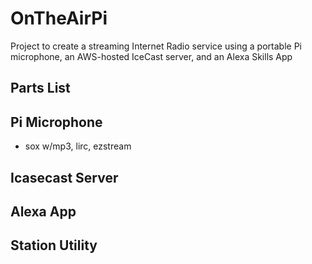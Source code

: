 # OnTheAirPi
Project to create a streaming Internet Radio service using a portable Pi microphone, an AWS-hosted IceCast server, and an Alexa Skills App
## Parts List
## Pi Microphone
- sox w/mp3, lirc, ezstream
## Icasecast Server
## Alexa App
## Station Utility
